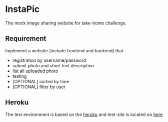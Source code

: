# InstaPic #
The mock image sharing website for take-home challenge.

## Requirement ##
Implement a website (include frontend and backend) that

- registration by username/password
- submit photo and short text description
- list all uploaded photo
- testing
- [OPTIONAL] sorted by time
- [OPTIONAL] filter by user

## Heroku ##
The test environment is based on the [heroku][0] and test-site is located on [here][1]

[0]: https://dashboard.heroku.com/
[1]: https://true-backbacon-32727.herokuapp.com/

